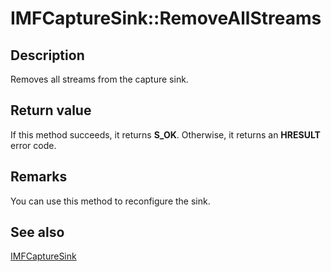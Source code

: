 # IMFCaptureSink::RemoveAllStreams

## Description

Removes all streams from the capture sink.

## Return value

If this method succeeds, it returns **S_OK**. Otherwise, it returns an **HRESULT** error code.

## Remarks

You can use this method to reconfigure the sink.

## See also

[IMFCaptureSink](https://learn.microsoft.com/windows/desktop/api/mfcaptureengine/nn-mfcaptureengine-imfcapturesink)